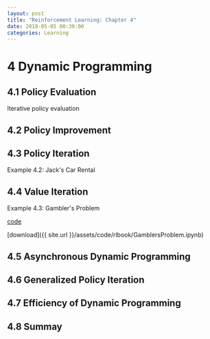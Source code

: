 ```yaml
---
layout: post
title: "Reinforcement Learning: Chapter 4"
date: 2018-05-05 00:39:00
categories: Learning
---
```


# 4 Dynamic Programming

## 4.1 Policy Evaluation

Iterative policy evaluation

## 4.2 Policy Improvement

## 4.3 Policy Iteration

Example 4.2: Jack's Car Rental

## 4.4 Value Iteration

Example 4.3: Gambler's Problem

[code](https://github.com/FiveEyes/FiveEyes.github.io/blob/master/assets/code/rlbook/GamblersProblem.ipynb)

[download]({{ site.url }}/assets/code/rlbook/GamblersProblem.ipynb)

## 4.5 Asynchronous Dynamic Programming

## 4.6 Generalized Policy Iteration

## 4.7 Efficiency of Dynamic Programming

## 4.8 Summay
